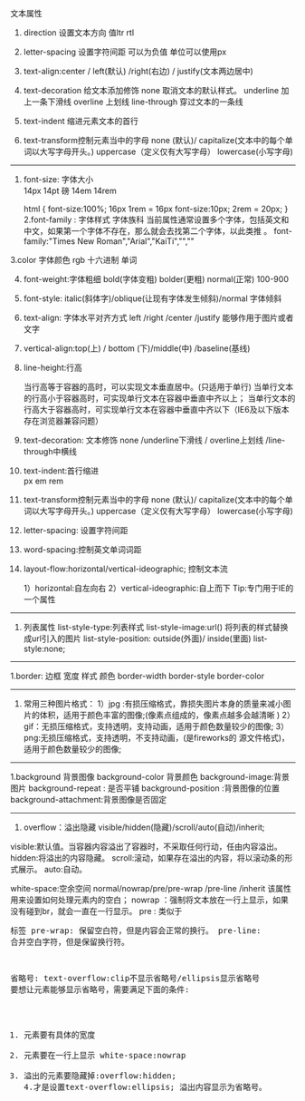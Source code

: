 文本属性
1. direction  设置文本方向
    值ltr  rtl  

2. letter-spacing 设置字符间距
  可以为负值 
  单位可以使用px

3. text-align:center / left(默认) /right(右边) / justify(文本两边居中)

4. text-decoration 给文本添加修饰
  none  取消文本的默认样式。 
  underline 加上一条下滑线
  overline 上划线
  line-through 穿过文本的一条线 


5. text-indent 缩进元素文本的首行
  
6. text-transform控制元素当中的字母 
  none (默认)/
  capitalize(文本中的每个单词以大写字母开头。) 
  uppercase（定义仅有大写字母） 
  lowercase(小写字母) 


  ---------------------------------------------------------------------------

 1. font-size: 字体大小  
 	14px 
 	14pt 磅
 	14em
 	14rem

 	html {
 		font-size:100%;  16px 1rem = 16px
 		font-size:10px;  2rem = 20px;
 	}
2.font-family : 字体样式 字体族科 
当前属性通常设置多个字体，包括英文和中文，如果第一个字体不存在，那么就会去找第二个字体，以此类推 。
	font-family:"Times New Roman","Arial","KaiTi","",""

3.color 字体颜色
rgb 
十六进制
单词

4. font-weight:字体粗细 bold(字体变粗) bolder(更粗) normal(正常) 
			100-900

5. font-style: italic(斜体字)/oblique(让现有字体发生倾斜)/normal 字体倾斜
6. text-align: 字体水平对齐方式 left /right /center /justify 能够作用于图片或者文字
7. vertical-align:top(上) / bottom (下)/middle(中) /baseline(基线)
8. line-height:行高  

	当行高等于容器的高时，可以实现文本垂直居中。(只适用于单行)
	当单行文本的行高小于容器高时，可实现单行文本在容器中垂直中齐以上；
	当单行文本的行高大于容器高时，可实现单行文本在容器中垂直中齐以下（IE6及以下版本存在浏览器兼容问题） 
9. text-decoration: 文本修饰 none /underline下滑线 / overline上划线 /line-through中横线

10. text-indent:首行缩进  
	px  em  rem
11. text-transform控制元素当中的字母 
  none (默认)/
  capitalize(文本中的每个单词以大写字母开头。) 
  uppercase（定义仅有大写字母） 
  lowercase(小写字母) 

12. letter-spacing: 设置字符间距

13. word-spacing:控制英文单词词距

14. layout-flow:horizontal/vertical-ideographic;  控制文本流

	1）horizontal:自左向右
	2）vertical-ideographic:自上而下
Tip:专门用于IE的一个属性

--------------------------------------------------------------------------------
1. 列表属性
list-style-type:列表样式
list-style-image:url() 将列表的样式替换成url引入的图片
list-style-position: outside(外面)/ inside(里面)
list-style:none;

---------------------------------------------------------------------------------
1.border: 边框 宽度 样式 颜色
border-width
border-style
border-color 

----------------------------------------------------------------------------------
1. 常用三种图片格式：
1）jpg :有损压缩格式，靠损失图片本身的质量来减小图片的体积，适用于颜色丰富的图像;(像素点组成的，像素点越多会越清晰 )
2）gif：无损压缩格式，支持透明，支持动画，适用于颜色数量较少的图像;
3）png:无损压缩格式，支持透明，不支持动画，(是fireworks的 源文件格式)，适用于颜色数量较少的图像;

-----------------------------------------------------------------------------------
1.background 背景图像
background-color 背景颜色
background-image:背景图片
background-repeat : 是否平铺
background-position :背景图像的位置
background-attachment:背景图像是否固定

---------------------------------------------------------------------------------
1. overflow：溢出隐藏
	visible/hidden(隐藏)/scroll/auto(自动)/inherit;

visible:默认值。当容器内容溢出了容器时，不采取任何行动，任由内容溢出。
hidden:将溢出的内容隐藏。
scroll:滚动，如果存在溢出的内容，将以滚动条的形式展示。
auto:自动。


white-space:空余空间 
normal/nowrap/pre/pre-wrap /pre-line /inherit 该属性用来设置如何处理元素内的空白；
nowrap ：强制将文本放在一行上显示，如果没有碰到br，就会一直在一行显示。
pre : 类似于<pre>标签 
pre-wrap: 保留空白符，但是内容会正常的换行。
pre-line: 合并空白字符，但是保留换行符。


省略号:
text-overflow:clip不显示省略号/ellipsis显示省略号
要想让元素能够显示省略号，需要满足下面的条件:
1. 元素要有具体的宽度
2. 元素要在一行上显示 white-space:nowrap
3. 溢出的元素要隐藏掉:overflow:hidden;
4.才是设置text-overflow:ellipsis; 溢出内容显示为省略号。